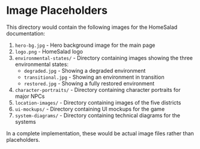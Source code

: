 # Image Placeholders

This directory would contain the following images for the HomeSalad documentation:

1. `hero-bg.jpg` - Hero background image for the main page
2. `logo.png` - HomeSalad logo
3. `environmental-states/` - Directory containing images showing the three environmental states:
   - `degraded.jpg` - Showing a degraded environment
   - `transitional.jpg` - Showing an environment in transition
   - `restored.jpg` - Showing a fully restored environment
4. `character-portraits/` - Directory containing character portraits for major NPCs
5. `location-images/` - Directory containing images of the five districts
6. `ui-mockups/` - Directory containing UI mockups for the game
7. `system-diagrams/` - Directory containing technical diagrams for the systems

In a complete implementation, these would be actual image files rather than placeholders.